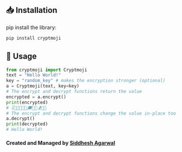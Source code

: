## 📥 Installation

pip install the library:

```sh
pip install cryptmoji
```

## 📝 Usage

```python
from cryptmoji import Cryptmoji
text = "Hello World!"
key = "random_key" # makes the encryption stronger (optional)
a = Cryptmoji(text, key=key)
# The encrypt and decrypt functions return the value
encrypted = a.encrypt()
print(encrypted)
# 🎚️🎨🎼🎲🏀🍯🎓🎼🎹🏂🎸🍤
# The encrypt and decrypt functions change the value in-place too
a.decrypt()
print(decrypted)
# Hello World!
```

#### Created and Managed by [Siddhesh Agarwal](https://github.com/Siddhesh-Agarwal/cryptmoji)

